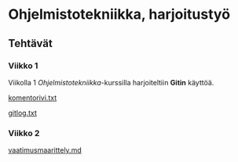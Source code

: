# Ohjelmistotekniikka, harjoitustyö
## Tehtävät
### Viikko 1
Viikolla 1 *Ohjelmistotekniikka*-kurssilla harjoiteltiin **Gitin** käyttöä.  
  
[komentorivi.txt](https://github.com/brotholi/ot-harjoitustyo/blob/master/laskarit/viikko1/komentorivi.txt)  
  
[gitlog.txt](https://github.com/brotholi/ot-harjoitustyo/blob/master/laskarit/viikko1/gitlog.txt)  

### Viikko 2  

[vaatimusmaarittely.md](https://github.com/brotholi/ot-harjoitustyo/blob/master/harjoitustyo/dokumentaatio/vaatimusmaarittely.md)  
